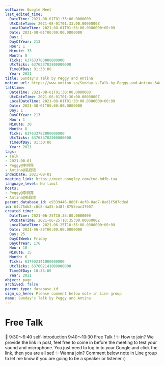 ```yaml
---
software: Google Meet
last_edited_time:
  DateTime: 2021-08-01T01:33:00.0000000
  UtcDateTime: 2021-08-01T01:33:00.0000000Z
  LocalDateTime: 2021-08-01T01:33:00.0000000+00:00
  Date: 2021-08-01T00:00:00.0000000
  Day: 1
  DayOfYear: 213
  Hour: 1
  Minute: 33
  Month: 8
  Ticks: 637633783800000000
  UtcTicks: 637633783800000000
  TimeOfDay: 01:33:00
  Year: 2021
title: Sunday's Talk by Peggy and Antina
notion_url: https://www.notion.so/Sunday-s-Talk-by-Peggy-and-Antina-64c75db2c8c84a85b48f8755eac37007
talktime:
  DateTime: 2021-08-01T01:30:00.0000000
  UtcDateTime: 2021-08-01T01:30:00.0000000Z
  LocalDateTime: 2021-08-01T01:30:00.0000000+00:00
  Date: 2021-08-01T00:00:00.0000000
  Day: 1
  DayOfYear: 213
  Hour: 1
  Minute: 30
  Month: 8
  Ticks: 637633782000000000
  UtcTicks: 637633782000000000
  TimeOfDay: 01:30:00
  Year: 2021
tags:
- Talk
- 2021-08-01
- Peggy@李明霈
- Antina@張庭瑄
indexDate: 2021-08-01
meeting_link: https://meet.googley.com/tud-hdfb-tua
language_level: No limit
hosts:
- Peggy@李明霈
- Antina@張庭瑄
parent_database_id: e9339446-880f-4ef0-8ad7-8ad1f507dded
id: 64c75db2-c8c8-4a85-b48f-8755eac37007
created_time:
  DateTime: 2021-06-25T10:35:00.0000000
  UtcDateTime: 2021-06-25T10:35:00.0000000Z
  LocalDateTime: 2021-06-25T10:35:00.0000000+00:00
  Date: 2021-06-25T00:00:00.0000000
  Day: 25
  DayOfWeek: Friday
  DayOfYear: 176
  Hour: 10
  Minute: 35
  Month: 6
  Ticks: 637602141000000000
  UtcTicks: 637602141000000000
  TimeOfDay: 10:35:00
  Year: 2021
object: page
archived: false
parent_type: database_id
sign_up_here: Please comment below note in Line group
name: Sunday's Talk by Peggy and Antina
---
```


# Free Talk 
📅
9:30～9:40 self-introduction
9:40～10:30 Free Talk !
✨
How to join?
We provide the link in post, feel free to come in before the meeting to test your sound and microphone. You just need to log in to your Google and click the link, then you are all set!
✨
Wanna join?
Comment below note in Line group to let me know if you are going to be a speaker or listener :)


